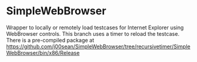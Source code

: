 # SimpleWebBrowser

Wrapper to locally or remotely load testcases for Internet Explorer using WebBrowser controls. 
This branch uses a timer to reload the testcase. 
There is a pre-compiled package at https://github.com/j00sean/SimpleWebBrowser/tree/recursivetimer/SimpleWebBrowser/bin/x86/Release
